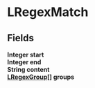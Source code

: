 # LRegexMatch
## Fields
**Integer start**\
**Integer end**\
**String content**\
**[LRegexGroup[]](./LRegexGroup.md) groups**
